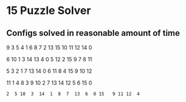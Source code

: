 # 15 Puzzle Solver
 
## Configs solved in reasonable amount of time
 9  3  5  4   1  6  8  7   2 13 15 10  11 12 14  0   
 
  6 10  1  3  14 13  4  0   5 12  2 15   9  7  8 11  
  
   5  3  2  1   7 13 14  0   6 11  8  4  15  9 10 12    
   
   11  1  4  8   3  9 10  2   7 13 14 12   5  6 15  0   
   
    2  5 10  3  14  1  8  7  13  6  0 15   9 11 12  4  
    
